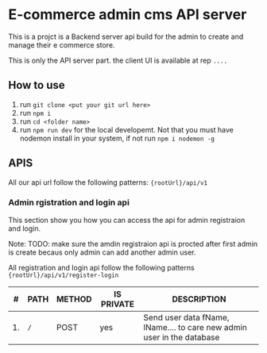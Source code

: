 # E-commerce admin cms API server

This is a projct is a Backend server api build for the admin to create and manage their e commerce store.

This is only the API server part. the client UI is available at rep `....`

## How to use

1. run `git clone <put your git url here>`
2. run `npm i`
3. run `cd <folder name>`
4. run `npm run dev` for the local developemt. Not that you must have nodemon install in your system, if not run `npm i nodemon -g`

## APIS

All our api url follow the following patterns: `{rootUrl}/api/v1`

### Admin rgistration and login api

This section show you how you can access the api for admin registraion and login.

Note: TODO: make sure the amdin registraion api is procted after first admin is create becaus only admin can add another admin user.

All registration and login api follow the following patterns `{rootUrl}/api/v1/register-login`

| #   | PATH | METHOD | IS PRIVATE | DESCRIPTION                                                            |
| --- | ---- | ------ | ---------- | ---------------------------------------------------------------------- |
| 1.  | `/`  | POST   | yes        | Send user data fName, lName.... to care new admin user in the database |
